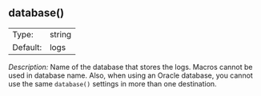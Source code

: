 ---
---
<!-- DISCLAIMER: This file is based on the syslog-ng Open Source Edition documentation https://github.com/balabit/syslog-ng-ose-guides/commit/2f4a52ee61d1ea9ad27cb4f3168b95408fddfdf2 and is used under the terms of The syslog-ng Open Source Edition Documentation License. The file has been modified by Axoflow. -->

## database()

|          |        |
| -------- | ------ |
| Type:    | string |
| Default: | logs   |

*Description:* Name of the database that stores the logs. Macros cannot be used in database name. Also, when using an Oracle database, you cannot use the same `database()` settings in more than one destination.

